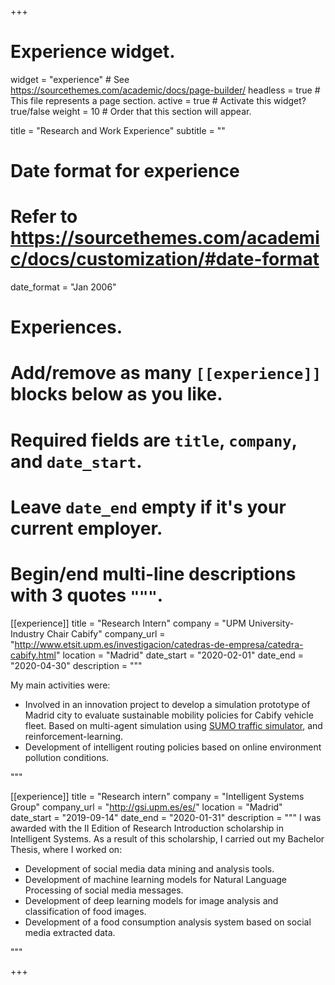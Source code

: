 +++
# Experience widget.
widget = "experience"  # See https://sourcethemes.com/academic/docs/page-builder/
headless = true  # This file represents a page section.
active = true  # Activate this widget? true/false
weight = 10  # Order that this section will appear.

title = "Research and Work Experience"
subtitle = ""

# Date format for experience
#   Refer to https://sourcethemes.com/academic/docs/customization/#date-format
date_format = "Jan 2006"



# Experiences.
#   Add/remove as many `[[experience]]` blocks below as you like.
#   Required fields are `title`, `company`, and `date_start`.
#   Leave `date_end` empty if it's your current employer.
#   Begin/end multi-line descriptions with 3 quotes `"""`.
[[experience]]
  title = "Research Intern"
  company = "UPM University-Industry Chair Cabify"
  company_url = "http://www.etsit.upm.es/investigacion/catedras-de-empresa/catedra-cabify.html"
  location = "Madrid"
  date_start = "2020-02-01"
  date_end = "2020-04-30"
  description = """
  
  My main activities were:

  * Involved in an innovation project to develop a simulation prototype of Madrid city to evaluate sustainable mobility policies for Cabify vehicle fleet. Based on multi-agent simulation using [SUMO traffic simulator](https://www.eclipse.org/sumo/), and reinforcement-learning.
  * Development of intelligent routing policies based on online environment pollution conditions.

  """

[[experience]]
  title = "Research intern"
  company = "Intelligent Systems Group"
  company_url = "http://gsi.upm.es/es/"
  location = "Madrid"
  date_start = "2019-09-14"
  date_end = "2020-01-31"
  description = """
  I was awarded with the II Edition of Research Introduction scholarship in Intelligent Systems. As a result of this scholarship, I carried out my Bachelor Thesis, where I worked on:

  *   Development of social media data mining and analysis tools.
  *   Development of machine learning models for Natural Language Processing of social media messages.
  *   Development of deep learning models for image analysis and classification of food images.
  *   Development of a food consumption analysis system based on social media extracted data.




  """

+++
